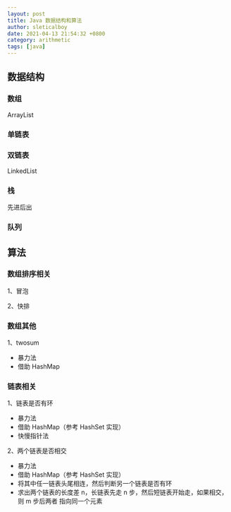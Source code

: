 ```yaml
---
layout: post
title: Java 数据结构和算法
author: sleticalboy
date: 2021-04-13 21:54:32 +0800
category: arithmetic
tags: [java]
---
```


## 数据结构

### 数组

ArrayList

### 单链表

### 双链表

LinkedList

### 栈

先进后出

### 队列

## 算法

### 数组排序相关

1、冒泡

2、快排

### 数组其他

1、twosum

- 暴力法
- 借助 HashMap

### 链表相关

1、链表是否有环

- 暴力法
- 借助 HashMap（参考 HashSet 实现）
- 快慢指针法

2、两个链表是否相交

- 暴力法
- 借助 HashMap（参考 HashSet 实现）
- 将其中任一链表头尾相连，然后判断另一个链表是否有环
- 求出两个链表的长度差 n，长链表先走 n 步，然后短链表开始走，如果相交，则 m 步后两者
  指向同一个元素